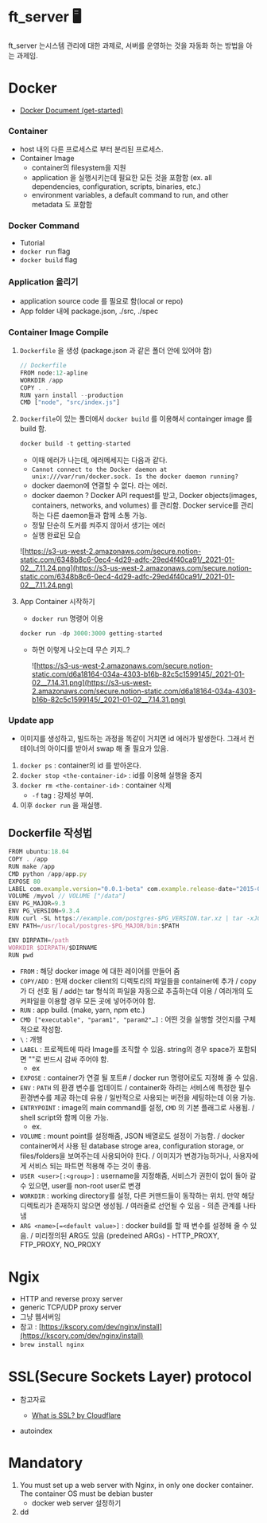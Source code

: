 # ft_server 🖥

ft_server 는시스템 관리에 대한 과제로, 서버를 운영하는 것을 자동화 하는 방법을 아는 과제임.

# Docker

- [Docker Document (get-started)](https://docs.docker.com/get-started/)

### Container

- host 내의 다른 프로세스로 부터 분리된 프로세스.
- Container Image
    - container의 filesystem을 지원
    - application 을 실행시키는데 필요한 모든 것을 포함함 (ex. all dependencies, configuration, scripts, binaries, etc.)
    - environment variables, a default command to run, and other metadata 도 포함함

### Docker Command

- Tutorial
- `docker run` flag
- `docker build` flag

### Application 올리기

- application source code 를 필요로 함(local or repo)
- App folder 내에 package.json, ./src, ./spec

### Container Image Compile

1. `Dockerfile` 을 생성 (package.json 과 같은 폴더 안에 있어야 함)

    ```jsx
    // Dockerfile
    FROM node:12-apline
    WORKDIR /app
    COPY . .
    RUN yarn install --production
    CMD ["node", "src/index.js"]
    ```

2. `Dockerfile`이 있는 폴더에서 `docker build` 를 이용해서 containger image 를 build 함.

    ```jsx
    docker build -t getting-started 
    ```

    - 이때 에러가 나는데, 에러메세지는 다음과 같다.
    - `Cannot connect to the Docker daemon at unix:///var/run/docker.sock. Is the docker daemon running?`
    - docker daemon에 연결할 수 없다. 라는 에러.
    - docker daemon ? Docker API request를 받고, Docker objects(images, containers, networks, and volumes) 를 관리함. Docker service를 관리하는 다른 daemon들과 함께 소통 가능.
    - 정말 단순히 도커를 켜주지 않아서 생기는 에러
    - 실행 완료된 모습

    ![https://s3-us-west-2.amazonaws.com/secure.notion-static.com/6348b8c6-0ec4-4d29-adfc-29ed4f40ca91/_2021-01-02__7.11.24.png](https://s3-us-west-2.amazonaws.com/secure.notion-static.com/6348b8c6-0ec4-4d29-adfc-29ed4f40ca91/_2021-01-02__7.11.24.png)

3. App Container 시작하기
    - `docker run` 명령어 이용

    ```jsx
    docker run -dp 3000:3000 getting-started
    ```

    - 하면 이렇게 나오는데 무슨 키지..?

        ![https://s3-us-west-2.amazonaws.com/secure.notion-static.com/d6a18164-034a-4303-b16b-82c5c1599145/_2021-01-02__7.14.31.png](https://s3-us-west-2.amazonaws.com/secure.notion-static.com/d6a18164-034a-4303-b16b-82c5c1599145/_2021-01-02__7.14.31.png)

### Update app

- 이미지를 생성하고, 빌드하는 과정을 똑같이 거치면 id 에러가 발생한다. 그래서 컨테이너의 아이디를 받아서 swap 해 줄 필요가 있음.
1. `docker ps` : container의 id 를 받아온다.
2. `docker stop <the-container-id>` : id를 이용해 실행을 중지
3. `docker rm <the-container-id>` : container 삭제
    - `-f` tag : 강제성 부여.
4. 이후 `docker run` 을 재실행.

## Dockerfile 작성법

```jsx
FROM ubuntu:18.04
COPY . /app
RUN make /app
CMD python /app/app.py
EXPOSE 80
LABEL com.example.version="0.0.1-beta" com.example.release-date="2015-02-12"
VOLUME /myvol // VOLUME ["/data"]
ENV PG_MAJOR=9.3
ENV PG_VERSION=9.3.4
RUN curl -SL https://example.com/postgres-$PG_VERSION.tar.xz | tar -xJC /usr/src/postgress && …
ENV PATH=/usr/local/postgres-$PG_MAJOR/bin:$PATH

ENV DIRPATH=/path
WORKDIR $DIRPATH/$DIRNAME
RUN pwd
```

- `FROM` : 해당 docker image 에 대한 레이어를 만들어 줌
- `COPY/ADD` : 현재 docker client의 디렉토리의 파일들을 container에 추가 / copy가 더 선호 됨 / add는 tar 형식의 파일을 자동으로 추출하는데 이용 / 여러개의 도커파일을 이용할 경우 모든 곳에 넣어주어야 함.
- `RUN` : app build. (make, yarn, npm etc.)
- `CMD ["executable", "param1", "param2"…]` : 어떤 것을 실행할 것인지를 구체적으로 작성함.
- `\` : 개행
- `LABEL` : 프로젝트에 따라 Image를 조직할 수 있음. string의 경우 space가 포함되면 ""로 반드시 감싸 주어야 함.
    - ex
- `EXPOSE` : container가 연결 될 포트# / docker run 명령어로도 지정해 줄 수 있음.
- `ENV` : `PATH` 의 환경 변수를 업데이트 / container화 하려는 서비스에 특정한 필수 환경변수를 제공 하는데 유용 / 일반적으로 사용되는 버전을 세팅하는데 이용 가능.
- `ENTRYPOINT` : image의 main command를 설정, `CMD` 의 기본 플래그로 사용됨. / shell script와 함께 이용 가능.
    - ex.
- `VOLUME` : mount point를 설정해줌, JSON 배열로도 설정이 가능함. / docker container에서 사용 된 database stroge area, configuration storage, or files/folders을 보여주는데 사용되어야 한다.  / 이미지가 변경가능하거나, 사용자에게 서비스 되는 파트면 적용해 주는 것이 좋음.
- `USER <user>[:<group>]` : username을 지정해줌, 서비스가 권한이 없이 돌아 갈 수 있으면, user를 non-root user로 변경
- `WORKDIR` : working directory를 설정, 다른 커맨드들이 동작하는 위치. 만약 해당 디렉토리가 존재하지 않으면 생성됨. / 여러줄로 선언될 수 있음 - 의존 관계를 나타냄
- `ARG <name>[=<default value>]` : docker build를 할 때 변수를 설정해 줄 수 있음. / 미리정의된 ARG도 있음 (predeined ARGs) - HTTP_PROXY, FTP_PROXY, NO_PROXY

# Ngix

- HTTP and reverse proxy server
- generic TCP/UDP proxy server
- 그냥 웹서버임
- 참고 : [https://kscory.com/dev/nginx/install](https://kscory.com/dev/nginx/install)
- `brew install nginx`

# SSL(Secure Sockets Layer) protocol

- 참고자료
    - [What is SSL? by Cloudflare](https://www.cloudflare.com/ko-kr/learning/ssl/what-is-ssl/)

- autoindex

# Mandatory

1. You must set up a web server with Nginx, in only one docker container. The container OS must be debian buster
    - docker web server 설정하기
2. dd
